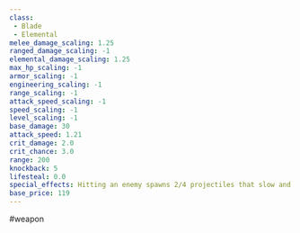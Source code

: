 ```yaml
---
class: 
 - Blade
 - Elemental
melee_damage_scaling: 1.25
ranged_damage_scaling: -1
elemental_damage_scaling: 1.25
max_hp_scaling: -1
armor_scaling: -1
engineering_scaling: -1
range_scaling: -1
attack_speed_scaling: -1
speed_scaling: -1
level_scaling: -1
base_damage: 30
attack_speed: 1.21
crit_damage: 2.0
crit_chance: 3.0
range: 200
knockback: 5
lifesteal: 0.0
special_effects: Hitting an enemy spawns 2/4 projectiles that slow and damage enemies by 100%
base_price: 119
---
```

#weapon